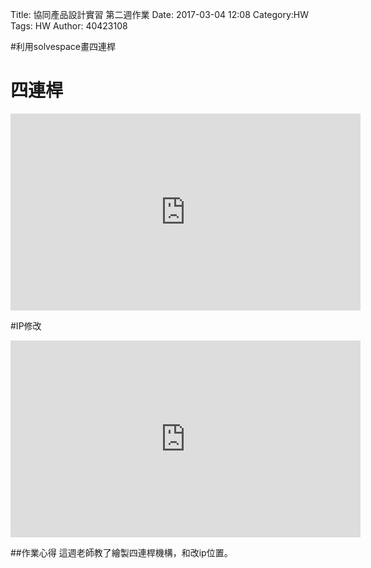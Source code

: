 Title: 協同產品設計實習 第二週作業
Date: 2017-03-04 12:08
Category:HW
Tags: HW
Author: 40423108 



<!-- PELICAN_END_SUMMARY -->


#利用solvespace畫四連桿

# 四連桿

<iframe width="560" height="315" src="https://www.youtube.com/embed/dQZZ6ybpuA4" frameborder="0" allowfullscreen></iframe>

#IP修改

<iframe width="560" height="315" src="https://www.youtube.com/embed/3s8RfXFUnAM" frameborder="0" allowfullscreen></iframe>

##作業心得
這週老師教了繪製四連桿機構，和改ip位置。


